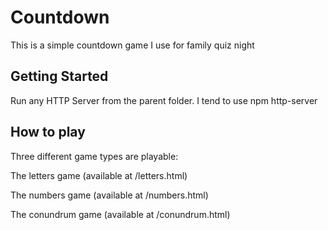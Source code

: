 # Countdown

This is a simple countdown game I use for family quiz night

## Getting Started

Run any HTTP Server from the parent folder. I tend to use npm http-server

## How to play

Three different game types are playable:

The letters game (available at /letters.html)

The numbers game (available at /numbers.html)

The conundrum game (available at /conundrum.html)
